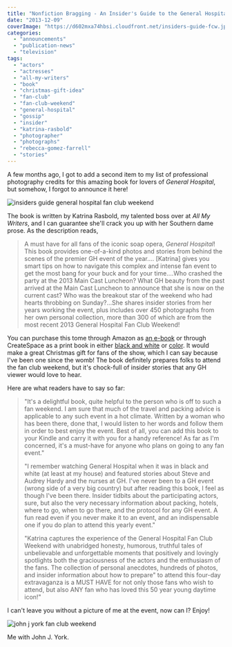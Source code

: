 ```yaml
---
title: "Nonfiction Bragging - An Insider's Guide to the General Hospital Fan Club Weekend"
date: "2013-12-09"
coverImage: "https://d602mxa74hbsi.cloudfront.net/insiders-guide-fcw.jpg"
categories:
  - "announcements"
  - "publication-news"
  - "television"
tags:
  - "actors"
  - "actresses"
  - "all-my-writers"
  - "book"
  - "christmas-gift-idea"
  - "fan-club"
  - "fan-club-weekend"
  - "general-hospital"
  - "gossip"
  - "insider"
  - "katrina-rasbold"
  - "photographer"
  - "photographs"
  - "rebecca-gomez-farrell"
  - "stories"
---
```


A few months ago, I got to add a second item to my list of professional photography credits for this amazing book for lovers of _General Hospital_, but somehow, I forgot to announce it here!

![insiders guide general hospital fan club weekend](https://d602mxa74hbsi.cloudfront.net/insiders-guide-fcw.jpg)

The book is written by Katrina Rasbold, my talented boss over at _All My Writers_, and I can guarantee she'll crack you up with her Southern dame prose. As the description reads,

> A must have for all fans of the iconic soap opera, _General Hospital_! This book provides one-of-a-kind photos and stories from behind the scenes of the premier GH event of the year.... \[Katrina\] gives you smart tips on how to navigate this complex and intense fan event to get the most bang for your buck and for your time....Who crashed the party at the 2013 Main Cast Luncheon? What GH beauty from the past arrived at the Main Cast Luncheon to announce that she is now on the current cast? Who was the breakout star of the weekend who had hearts throbbing on Sunday?...She shares insider stories from her years working the event, plus includes over 450 photographs from her own personal collection, more than 300 of which are from the most recent 2013 General Hospital Fan Club Weekend!

You can purchase this tome through Amazon as [an e-book](http://www.amazon.com/Insiders-General-Hospital-Weekend-ebook/dp/B00DW1DPU6/ref=sr_1_2_bnp_1_kin?ie=UTF8&qid=1379451254&sr=8-2&keywords=katrina+rasbold "E-Book Buy Link") or through CreateSpace as a print book in either [black and white](https://www.createspace.com/4369841 "Black and White Print Buy Link") or [color](https://www.createspace.com/4422674 "Color Buy Link"). It would make a great Christmas gift for fans of the show, which I can say because I've been one since the womb! The book definitely prepares folks to attend the fan club weekend, but it's chock-full of insider stories that any GH viewer would love to hear.

Here are what readers have to say so far:

> "It's a delightful book, quite helpful to the person who is off to such a fan weekend. I am sure that much of the travel and packing advice is applicable to any such event in a hot climate. Written by a woman who has been there, done that, I would listen to her words and follow them in order to best enjoy the event. Best of all, you can add this book to your Kindle and carry it with you for a handy reference! As far as I'm concerned, it's a must-have for anyone who plans on going to any fan event."
>
> "I remember watching General Hospital when it was in black and white (at least at my house) and featured stories about Steve and Audrey Hardy and the nurses at GH. I've never been to a GH event (wrong side of a very big country) but after reading this book, I feel as though I've been there. Insider tidbits about the participating actors, sure, but also the very necessary information about packing, hotels, where to go, when to go there, and the protocol for any GH event. A fun read even if you never make it to an event, and an indispensable one if you do plan to attend this yearly event."
>
> "Katrina captures the experience of the General Hospital Fan Club Weekend with unabridged honesty, humorous, truthful tales of unbelievable and unforgettable moments that positively and lovingly spotlights both the graciousness of the actors and the enthusiasm of the fans. The collection of personal anecdotes, hundreds of photos, and insider information about how to prepare" to attend this four-day extravaganza is a MUST HAVE for not only those fans who wish to attend, but also ANY fan who has loved this 50 year young daytime icon!"

I can't leave you without a picture of me at the event, now can I? Enjoy!

![john j york fan club weekend](https://d602mxa74hbsi.cloudfront.net/2013_Main_Event243.JPG)

Me with John J. York.
